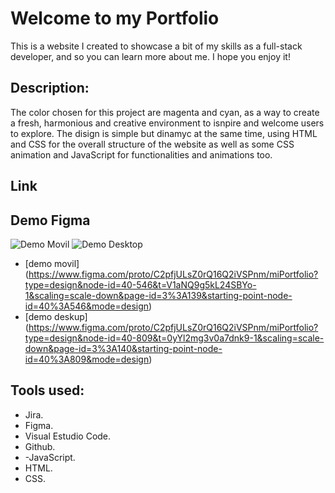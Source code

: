 # Welcome to my Portfolio

This is a website I created to showcase a bit of my skills as a full-stack developer, and so you can learn more about me. I hope you enjoy it!

## Description:

The color chosen for this project are magenta and cyan, as a way to create a fresh, harmonious and creative environment to isnpire and welcome users to explore. 
The disign is simple but dinamyc at the same time, using HTML and CSS for the overall structure of the website as well as some CSS animation and JavaScript for functionalities and animations too.

## Link

## Demo Figma


![Demo Movil](src/assets/desktop%20(2).png) ![Demo Desktop](src/assets/desktop%20(1).png)

- [demo movil] (https://www.figma.com/proto/C2pfjULsZ0rQ16Q2iVSPnm/miPortfolio?type=design&node-id=40-546&t=V1aNQ9g5kL24SBYo-1&scaling=scale-down&page-id=3%3A139&starting-point-node-id=40%3A546&mode=design)
- [demo deskup] (https://www.figma.com/proto/C2pfjULsZ0rQ16Q2iVSPnm/miPortfolio?type=design&node-id=40-809&t=0yYl2mg3v0a7dnk9-1&scaling=scale-down&page-id=3%3A140&starting-point-node-id=40%3A809&mode=design)

## Tools used:
- Jira.
- Figma.
- Visual Estudio Code.
- Github.
- -JavaScript.
- HTML.
- CSS.


